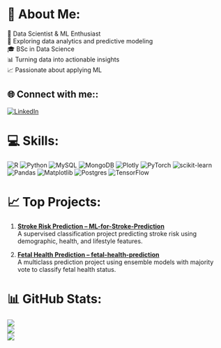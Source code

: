 # 💫 About Me:
👋 Data Scientist & ML Enthusiast<br>🧠 Exploring data analytics and predictive modeling<br>🎓 BSc in Data Science <br>📊 Turning data into actionable insights<br>📈 Passionate about applying ML <br>


## 🌐 Connect with me::
[![LinkedIn](https://img.shields.io/badge/LinkedIn-%230077B5.svg?logo=linkedin&logoColor=white)](https://linkedin.com/in/youssef-abdelmoneim-86a964227/) 

# 💻 Skills:
![R](https://img.shields.io/badge/r-%23276DC3.svg?style=for-the-badge&logo=r&logoColor=white) ![Python](https://img.shields.io/badge/python-3670A0?style=for-the-badge&logo=python&logoColor=ffdd54) ![MySQL](https://img.shields.io/badge/mysql-4479A1.svg?style=for-the-badge&logo=mysql&logoColor=white) ![MongoDB](https://img.shields.io/badge/MongoDB-%234ea94b.svg?style=for-the-badge&logo=mongodb&logoColor=white) ![Plotly](https://img.shields.io/badge/Plotly-%233F4F75.svg?style=for-the-badge&logo=plotly&logoColor=white) ![PyTorch](https://img.shields.io/badge/PyTorch-%23EE4C2C.svg?style=for-the-badge&logo=PyTorch&logoColor=white) ![scikit-learn](https://img.shields.io/badge/scikit--learn-%23F7931E.svg?style=for-the-badge&logo=scikit-learn&logoColor=white) ![Pandas](https://img.shields.io/badge/pandas-%23150458.svg?style=for-the-badge&logo=pandas&logoColor=white) ![Matplotlib](https://img.shields.io/badge/Matplotlib-%23ffffff.svg?style=for-the-badge&logo=Matplotlib&logoColor=black) ![Postgres](https://img.shields.io/badge/postgres-%23316192.svg?style=for-the-badge&logo=postgresql&logoColor=white)   ![TensorFlow](https://img.shields.io/badge/TensorFlow-%23FF6F00.svg?style=for-the-badge&logo=TensorFlow&logoColor=white)
# 📈 Top Projects:
1. **[Stroke Risk Prediction – ML-for-Stroke-Prediction](https://github.com/yousssef96/ML-for-Stroke-Prediction)**  
   A supervised classification project predicting stroke risk using demographic, health, and lifestyle features.

2. **[Fetal Health Prediction – fetal-health-prediction](https://github.com/yousssef96/fetal-health-prediction)**  
   A multiclass prediction project using ensemble models with majority vote to classify fetal health status.

# 📊 GitHub Stats:
![](https://github-readme-stats.vercel.app/api?username=yousssef96&theme=dark&hide_border=false&include_all_commits=false&count_private=false)<br/> ![](https://nirzak-streak-stats.vercel.app/?user=yousssef96&theme=dark&hide_border=false)<br/> ![](https://github-readme-stats.vercel.app/api/top-langs/?username=yousssef96&theme=dark&hide_border=false&include_all_commits=false&count_private=false&layout=compact)
<!-- Proudly created with GPRM ( https://gprm.itsvg.in ) -->
